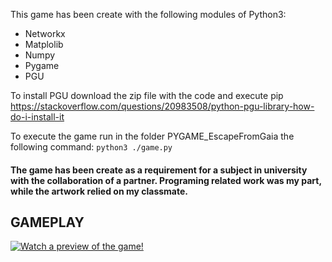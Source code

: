 This game has been create with the following modules of Python3:
- Networkx
- Matplolib
- Numpy
- Pygame
- PGU

To install PGU download the zip file with the code and execute pip
https://stackoverflow.com/questions/20983508/python-pgu-library-how-do-i-install-it

To execute the game run in the folder PYGAME_EscapeFromGaia the following command:
```python3 ./game.py```

#### The game has been create as a requirement for a subject in university with the collaboration of a partner. Programing related work was my part, while the artwork relied on my classmate.

## GAMEPLAY

[![Watch a preview of the game!](/doc/gameplay.png)](https://youtu.be/K-twe9AKKQg)